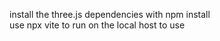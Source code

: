 install the three.js dependencies with npm install
<br>
use npx vite to run on the local host to use
